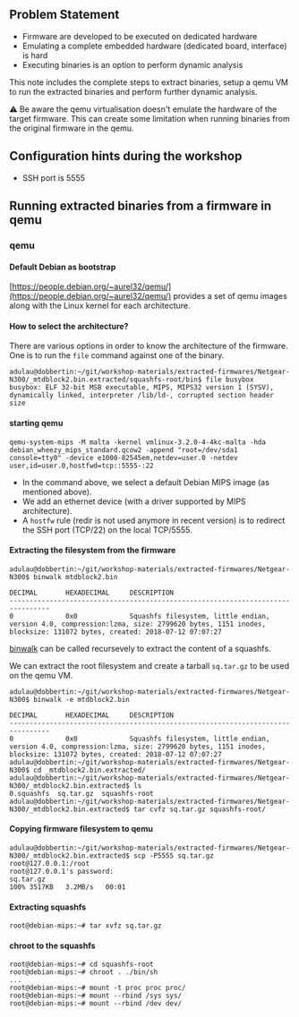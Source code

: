 ## Problem Statement

- Firmware are developed to be executed on dedicated hardware
- Emulating a complete embedded hardware (dedicated board, interface) is hard
- Executing binaries is an option to perform dynamic analysis

This note includes the complete steps to extract binaries, setup a qemu VM to run the extracted binaries and perform further dynamic analysis.

:warning: Be aware the qemu virtualisation doesn't emulate the hardware of the target firmware. This can create some limitation when running binaries from the original firmware in the qemu.

## Configuration hints during the workshop

- SSH port is 5555

## Running extracted binaries from a firmware in qemu

### qemu

#### Default Debian as bootstrap

[https://people.debian.org/~aurel32/qemu/](https://people.debian.org/~aurel32/qemu/) provides a set of qemu images along with the Linux kernel for each architecture.


#### How to select the architecture?

There are various options in order to know the architecture of the firmware. One is to run the `file` command against one of the binary.

~~~~console
adulau@dobbertin:~/git/workshop-materials/extracted-firmwares/Netgear-N300/_mtdblock2.bin.extracted/squashfs-root/bin$ file busybox
busybox: ELF 32-bit MSB executable, MIPS, MIPS32 version 1 (SYSV), dynamically linked, interpreter /lib/ld-, corrupted section header size
~~~~

#### starting qemu

~~~~console
qemu-system-mips -M malta -kernel vmlinux-3.2.0-4-4kc-malta -hda debian_wheezy_mips_standard.qcow2 -append "root=/dev/sda1 console=tty0" -device e1000-82545em,netdev=user.0 -netdev user,id=user.0,hostfwd=tcp::5555-:22
~~~~

- In the command above, we select a default Debian MIPS image (as mentioned above).
- We add an ethernet device (with a driver supported by MIPS architecture).
- A `hostfw` rule (redir is not used anymore in recent version) is to redirect the SSH port (TCP/22) on the local TCP/5555.

#### Extracting the filesystem from the firmware

~~~~console
adulau@dobbertin:~/git/workshop-materials/extracted-firmwares/Netgear-N300$ binwalk mtdblock2.bin 

DECIMAL       HEXADECIMAL     DESCRIPTION
--------------------------------------------------------------------------------
0             0x0             Squashfs filesystem, little endian, version 4.0, compression:lzma, size: 2799620 bytes, 1151 inodes, blocksize: 131072 bytes, created: 2018-07-12 07:07:27
~~~~

[binwalk](binwalk) can be called recursevely to extract the content of a squashfs.

We can extract the root filesystem and create a tarball `sq.tar.gz` to be used on the qemu VM.

~~~~console
adulau@dobbertin:~/git/workshop-materials/extracted-firmwares/Netgear-N300$ binwalk -e mtdblock2.bin 

DECIMAL       HEXADECIMAL     DESCRIPTION
--------------------------------------------------------------------------------
0             0x0             Squashfs filesystem, little endian, version 4.0, compression:lzma, size: 2799620 bytes, 1151 inodes, blocksize: 131072 bytes, created: 2018-07-12 07:07:27
adulau@dobbertin:~/git/workshop-materials/extracted-firmwares/Netgear-N300$ cd _mtdblock2.bin.extracted/
adulau@dobbertin:~/git/workshop-materials/extracted-firmwares/Netgear-N300/_mtdblock2.bin.extracted$ ls
0.squashfs  sq.tar.gz  squashfs-root
adulau@dobbertin:~/git/workshop-materials/extracted-firmwares/Netgear-N300/_mtdblock2.bin.extracted$ tar cvfz sq.tar.gz squashfs-root/
~~~~


#### Copying firmware filesystem to qemu

~~~~console
adulau@dobbertin:~/git/workshop-materials/extracted-firmwares/Netgear-N300/_mtdblock2.bin.extracted$ scp -P5555 sq.tar.gz root@127.0.0.1:/root 
root@127.0.0.1's password: 
sq.tar.gz                                                                                                                                                   100% 3517KB   3.2MB/s   00:01
~~~~

#### Extracting squashfs

~~~~console
root@debian-mips:~# tar xvfz sq.tar.gz
~~~~

#### chroot to the squashfs

~~~~
root@debian-mips:~# cd squashfs-root
root@debian-mips:~# chroot . ./bin/sh
...
root@debian-mips:~# mount -t proc proc proc/
root@debian-mips:~# mount --rbind /sys sys/
root@debian-mips:~# mount --rbind /dev dev/
~~~~


